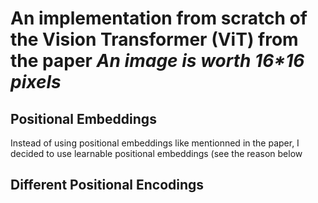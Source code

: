 # An implementation from scratch of the Vision Transformer (ViT) from the paper _An image is worth 16*16 pixels_

## Positional Embeddings

Instead of using positional embeddings like mentionned in the paper, I decided to use learnable positional embeddings (see the reason below

## Different Positional Encodings
